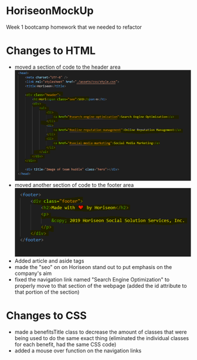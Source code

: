 # HoriseonMockUp

Week 1 bootcamp homework that we needed to refactor

# Changes to HTML
- moved a section of code to the header area
![Image of header_change](https://github.com/Alkathos/HoriseonMockUp/blob/main/readme_images/header_change.PNG)
- moved another section of code to the footer area              
![Image of footer_change](https://github.com/Alkathos/HoriseonMockUp/blob/main/readme_images/footer_change.PNG)
- Added article and aside tags
- made the "seo" on on Horiseon stand out to put emphasis on the company's aim
- fixed the navigation link named "Search Engine Optimization" to properly move to that section of the webpage (added the id attribute to that portion of the section)

# Changes to CSS

- made a benefitsTitle class to decrease the amount of classes that were being used to do the same exact thing (eliminated the individual classes for each benefit, had the same CSS code)
- added a mouse over function on the navigation links